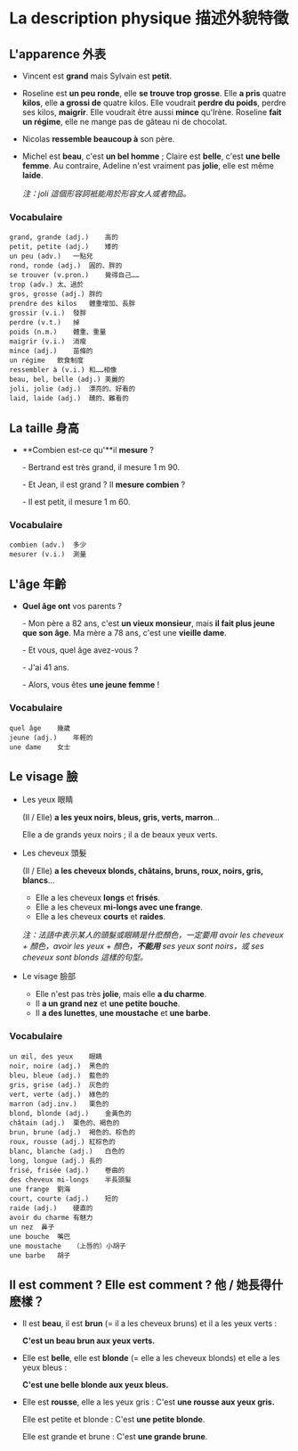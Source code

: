 # La description physique 描述外貌特徵

## L'apparence 外表

* Vincent est **grand** mais Sylvain est **petit**.

* Roseline est **un peu** **ronde**, elle **se trouve trop grosse**. Elle **a pris** quatre **kilos**, elle **a grossi de** quatre kilos. Elle voudrait **perdre du poids**, perdre ses kilos, **maigrir**. Elle voudrait être aussi **mince** qu'Irène. Roseline **fait un régime**, elle ne mange pas de gâteau ni de chocolat.

* Nicolas **ressemble beaucoup à** son père.

* Michel est **beau**, c'est **un bel homme** ; Claire est **belle**, c'est **une belle femme**. Au contraire, Adeline n'est vraiment pas **jolie**, elle est même **laide**.

    *注：joli 這個形容詞衹能用於形容女人或者物品。*

### Vocabulaire

```
grand, grande (adj.)	高的
petit, petite (adj.)	矮的
un peu (adv.)	一點兒
rond, ronde (adj.)	圓的、胖的
se trouver (v.pron.)	覺得自己……
trop (adv.)	太、過於
gros, grosse (adj.)	胖的
prendre des kilos	體重增加、長胖
grossir (v.i.)	發胖
perdre (v.t.)	掉
poids (n.m.)	體重、重量
maigrir (v.i.)	消瘦
mince (adj.)	苗條的
un régime	飲食制度
ressembler à (v.i.)	和……相像
beau, bel, belle (adj.)	美麗的
joli, jolie (adj.)	漂亮的、好看的
laid, laide (adj.)	醜的、難看的
```

## La taille 身高

* **Combien est-ce qu'**il **mesure** ?

    \- Bertrand est très grand, il mesure 1 m 90.

    \- Et Jean, il est grand ? Il **mesure combien** ?

    \- Il est petit, il mesure 1 m 60.

### Vocabulaire

```
combien (adv.)	多少
mesurer (v.i.)	測量
```

## L'âge 年齡

* **Quel âge ont** vos parents ?

    \- Mon père a 82 ans, c'est **un vieux monsieur**, mais **il fait plus jeune que son âge**. Ma mère a 78 ans, c'est une **vieille dame**.

    \- Et vous, quel âge avez-vous ?

    \- J'ai 41 ans.

    \- Alors, vous êtes **une jeune femme** !

### Vocabulaire

```
quel âge	幾歲
jeune (adj.)	年輕的
une dame	女士
```

## Le visage 臉

* Les yeux 眼睛

    (Il / Elle) **a les yeux noirs, bleus, gris, verts, marron**...

    Elle a de grands yeux noirs ; il a de beaux yeux verts.

* Les cheveux 頭髮

    (Il / Elle) **a les cheveux blonds, châtains, bruns, roux, noirs, gris, blancs**...

    * Elle a les cheveux **longs** et **frisés**.
    * Elle a les cheveux **mi-longs avec une frange**.
    * Elle a les cheveux **courts** et **raides**.

    *注：法語中表示某人的頭髮或眼睛是什麽顏色，一定要用 avoir les cheveux + 顏色，avoir les yeux + 顏色，**不能用** ses yeux sont noirs，或 ses cheveux sont blonds 這樣的句型。*

* Le visage 臉部
    * Elle n'est pas très **jolie**, mais elle **a du charme**.
    * Il **a un grand nez** et **une petite bouche**.
    * Il **a des lunettes**, **une moustache** et **une barbe**.

### Vocabulaire

```
un œil, des yeux	眼睛
noir, noire (adj.)	黑色的
bleu, bleue (adj.)	藍色的
gris, grise (adj.)	灰色的
vert, verte (adj.)	綠色的
marron (adj.inv.)	栗色的
blond, blonde (adj.)	金黃色的
châtain (adj.)	栗色的、褐色的
brun, brune (adj.)	褐色的、棕色的
roux, rousse (adj.)	紅棕色的
blanc, blanche (adj.)	白色的
long, longue (adj.)	長的
frisé, frisée (adj.)	卷曲的
des cheveux mi-longs	半長頭髮
une frange	劉海
court, courte (adj.)	短的
raide (adj.)	硬直的
avoir du charme	有魅力
un nez	鼻子
une bouche	嘴巴
une moustache	（上唇的）小胡子
une barbe	胡子
```

## Il est comment ? Elle est comment ? 他 / 她長得什麽樣？

* Il est **beau**, il est **brun** (= il a les cheveux bruns) et il a les yeux verts : 

    **C'est un beau brun aux yeux verts.**

* Elle est **belle**, elle est **blonde** (= elle a les cheveux blonds) et elle a les yeux bleus : 

    **C'est une belle blonde aux yeux bleus.**

* Elle est **rousse**, elle a les yeux gris : C'est **une rousse aux  yeux gris.**

    Elle est petite et blonde : C'est **une petite blonde**.

    Elle est grande et brune : C'est **une grande brune**.

